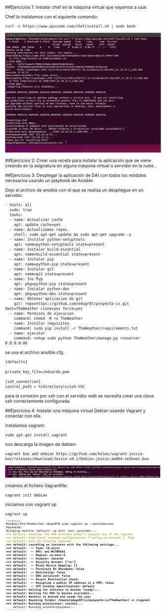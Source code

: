 ##Ejercicios 1: Instalar chef en la máquina virtual que vayamos a usar.

Chef lo instalamos con el siguiente comando:
```
curl -L https://www.opscode.com/chef/install.sh | sudo bash
```

![install](/tema6/1.png)



##Ejercicios 2: Crear una receta para instalar la aplicación que se viene creando en la asignatura en alguna máquina virtual o servidor en la nube..



##Ejercicios 3: Desplegar la aplicación de DAI con todos los módulos necesarios usando un playbook de Ansible

Dejo el archivo de ansible con el que se realiza un despliegue en un servidor.

```
- hosts: all
  sudo: true
  tasks:
  - name: Actualizar cache
    apt: update_cache=yes
  - name: Actualizamos repos.
    shell: sudo apt-get update && sudo apt-get upgrade -y
  - name: Instalar python-setuptools
    apt: name=python-setuptools state=present
  - name: Instalar build-essential
    apt: name=build-essential state=present
  - name: Instalar pip
    apt: name=python-pip state=present
  - name: Instalar git
    apt: name=git state=present
  - name: Ins Pyp
    apt: pkg=python-pip state=present
  - name: Instalar python-dev
    apt: pkg=python-dev state=present
  - name: Obtener aplicacion de git
    git: repo=https://github.com/edugr87/proyecto-iv.git  dest=TheWeather clone=yes force=yes
  - name: Permisos de ejecucion
    command: chmod -R +x TheWeather
  - name: Instalar requisitos
    command: sudo pip install -r TheWeather/requirements.txt
  - name: ejecutar
    command: nohup sudo python TheWeather/manage.py runserver 0.0.0.0:80
```

se usa el archivo ansible.cfg.
```
[defaults]

private_key_file=/eduardo.pem

[ssh_connection]
control_path = %(directory)s/ssh-%%C
```


para la conexion por ssh con el servidor web se necesita crear una clave ssh correctamente configurada.

##Ejercicios 4: Instalar una máquina virtual Debian usando Vagrant y conectar con ella.

instalamos vagrant:
```
sudo apt-get install vagrant
```

nos descarga la imagen de debian:

```
vagrant box add debian https://github.com/holms/vagrant-jessie-box/releases/download/Jessie-v0.1/Debian-jessie-amd64-netboot.box
```

![install](/tema6/downloadbox.png)

creamos el fichero Vagrantfile:

```
vagrant init debian
```

iniciamos con vagrant up

```
vagrant up
```
![install](/tema6/vagrantup.png)
